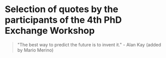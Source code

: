 # Selection of quotes by the participants of the 4th PhD Exchange Workshop

> "The best way to predict the future is to invent it." - Alan Kay (added by Mario Merino)

